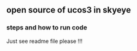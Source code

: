 
## open source of ucos3 in skyeye


### steps and how to run code
Just see readme file please !!!




